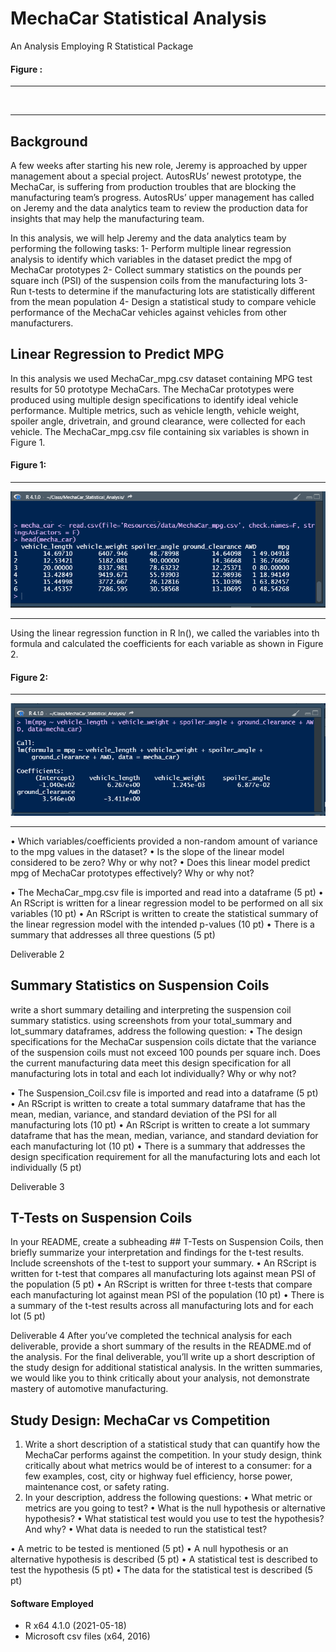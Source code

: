 # MechaCar Statistical Analysis
An Analysis Employing R Statistical Package



#### Figure : 

------------------------------
![]()

------------------------------

## Background
A few weeks after starting his new role, Jeremy is approached by upper management about a special project. AutosRUs’ newest prototype, the MechaCar, is suffering from production troubles that are blocking the manufacturing team’s progress. AutosRUs’ upper management has called on Jeremy and the data analytics team to review the production data for insights that may help the manufacturing team.

In this analysis, we will help Jeremy and the data analytics team by performing the following tasks:
  1-	Perform multiple linear regression analysis to identify which variables in the dataset predict the mpg of MechaCar prototypes
  2-	Collect summary statistics on the pounds per square inch (PSI) of the suspension coils from the manufacturing lots
  3-	Run t-tests to determine if the manufacturing lots are statistically different from the mean population
  4-	Design a statistical study to compare vehicle performance of the MechaCar vehicles against vehicles from other manufacturers. 

 
## Linear Regression to Predict MPG
In this analysis we used MechaCar_mpg.csv dataset containing MPG test results for 50 prototype MechaCars. The MechaCar prototypes were produced using multiple design specifications to identify ideal vehicle performance. Multiple metrics, such as vehicle length, vehicle weight, spoiler angle, drivetrain, and ground clearance, were collected for each vehicle. The MechaCar_mpg.csv file containing six variables is shown in Figure 1.

#### Figure 1: 

------------------------------
![1.1.png](https://github.com/BHashemi2021/MechaCar_Statistical_Analysis/blob/main/Resources/images/1.1.png)

------------------------------
Using the linear regression function in R ln(), we called the variables into th formula and calculated the coefficients for each variable as shown in Figure 2.

#### Figure 2: 

------------------------------
![1.2.png](https://github.com/BHashemi2021/MechaCar_Statistical_Analysis/blob/main/Resources/images/1.2.png)

------------------------------

•	Which variables/coefficients provided a non-random amount of variance to the mpg values in the dataset?
•	Is the slope of the linear model considered to be zero? Why or why not?
•	Does this linear model predict mpg of MechaCar prototypes effectively? Why or why not?

•	The MechaCar_mpg.csv file is imported and read into a dataframe (5 pt)
•	An RScript is written for a linear regression model to be performed on all six variables (10 pt)
•	An RScript is written to create the statistical summary of the linear regression model with the intended p-values (10 pt)
•	There is a summary that addresses all three questions (5 pt)



Deliverable 2
## Summary Statistics on Suspension Coils 
write a short summary detailing and interpreting the suspension coil summary statistics.
using screenshots from your total_summary and lot_summary dataframes, 
address the following question:
•	The design specifications for the MechaCar suspension coils dictate that the variance of the suspension coils must not exceed 100 pounds per square inch. Does the current manufacturing data meet this design specification for all manufacturing lots in total and each lot individually? Why or why not?

•	The Suspension_Coil.csv file is imported and read into a dataframe (5 pt)
•	An RScript is written to create a total summary dataframe that has the mean, median, variance, and standard deviation of the PSI for all manufacturing lots (10 pt)
•	An RScript is written to create a lot summary dataframe that has the mean, median, variance, and standard deviation for each manufacturing lot (10 pt)
•	There is a summary that addresses the design specification requirement for all the manufacturing lots and each lot individually (5 pt)



Deliverable 3
## T-Tests on Suspension Coils
In your README, create a subheading ## T-Tests on Suspension Coils, then briefly summarize your interpretation and findings for the t-test results. Include screenshots of the t-test to support your summary.
•	An RScript is written for t-test that compares all manufacturing lots against mean PSI of the population (5 pt)
•	An RScript is written for three t-tests that compare each manufacturing lot against mean PSI of the population (10 pt)
•	There is a summary of the t-test results across all manufacturing lots and for each lot (5 pt)



Deliverable 4
After you’ve completed the technical analysis for each deliverable, provide a short summary of the results in the README.md of the analysis. For the final deliverable, you’ll write up a short description of the study design for additional statistical analysis. In the written summaries, we would like you to think critically about your analysis, not demonstrate mastery of automotive manufacturing.

## Study Design: MechaCar vs Competition
1.	Write a short description of a statistical study that can quantify how the MechaCar performs against the competition. In your study design, think critically about what metrics would be of interest to a consumer: for a few examples, cost, city or highway fuel efficiency, horse power, maintenance cost, or safety rating.
2.	In your description, address the following questions:
•	What metric or metrics are you going to test?
•	What is the null hypothesis or alternative hypothesis?
•	What statistical test would you use to test the hypothesis? And why?
•	What data is needed to run the statistical test?

•	A metric to be tested is mentioned (5 pt)
•	A null hypothesis or an alternative hypothesis is described (5 pt)
•	A statistical test is described to test the hypothesis (5 pt)
•	The data for the statistical test is described (5 pt)


#### Software Employed
  * R x64 4.1.0 (2021-05-18)
  * Microsoft csv files (x64, 2016)
 
  
  
